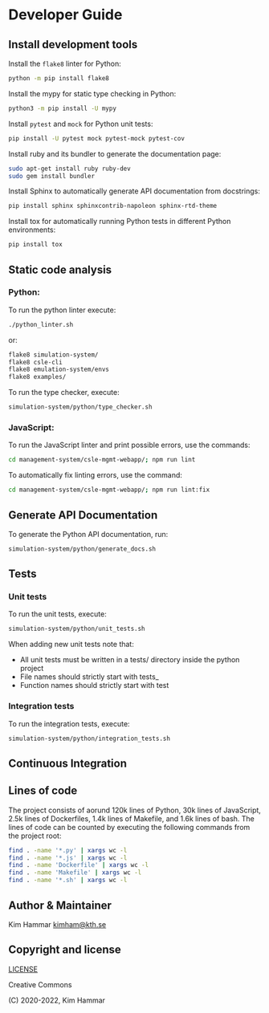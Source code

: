 # Developer Guide

## Install development tools

Install the `flake8` linter for Python:
```bash
python -m pip install flake8
```

Install the mypy for static type checking in Python:
```bash
python3 -m pip install -U mypy
```

Install `pytest` and `mock` for Python unit tests:
```bash
pip install -U pytest mock pytest-mock pytest-cov
```

Install ruby and its bundler to generate the documentation page:
```bash
sudo apt-get install ruby ruby-dev
sudo gem install bundler
```

Install Sphinx to automatically generate API documentation from docstrings: 
```bash
pip install sphinx sphinxcontrib-napoleon sphinx-rtd-theme
```

Install tox for automatically running Python tests in different Python environments:
```bash
pip install tox
```

## Static code analysis

### Python:

To run the python linter execute:
 ```bash
./python_linter.sh 
 ```
or:
```bash
flake8 simulation-system/
flake8 csle-cli
flake8 emulation-system/envs
flake8 examples/
```

To run the type checker, execute:
 ```bash
simulation-system/python/type_checker.sh 
 ```

### JavaScript:
To run the JavaScript linter and print possible errors, use the commands:
```bash
cd management-system/csle-mgmt-webapp/; npm run lint
```
To automatically fix linting errors, use the command:
```bash
cd management-system/csle-mgmt-webapp/; npm run lint:fix
```

## Generate API Documentation

To generate the Python API documentation, run:
```bash
simulation-system/python/generate_docs.sh
```

## Tests

### Unit tests

To run the unit tests, execute:
```bash
simulation-system/python/unit_tests.sh
```

When adding new unit tests note that:

- All unit tests must be written in a tests/ directory inside the python project
- File names should strictly start with tests_
- Function names should strictly start with test

### Integration tests

To run the integration tests, execute:
```bash
simulation-system/python/integration_tests.sh
```

## Continuous Integration

## Lines of code

The project consists of aorund 120k lines of Python, 30k lines of JavaScript, 2.5k lines of Dockerfiles, 
1.4k lines of Makefile, and 1.6k lines of bash. 
The lines of code can be counted by executing the following commands from the project root:
``` bash
find . -name '*.py' | xargs wc -l
find . -name '*.js' | xargs wc -l
find . -name 'Dockerfile' | xargs wc -l
find . -name 'Makefile' | xargs wc -l
find . -name '*.sh' | xargs wc -l
```

## Author & Maintainer

Kim Hammar <kimham@kth.se>

## Copyright and license

[LICENSE](LICENSE.md)

Creative Commons

(C) 2020-2022, Kim Hammar